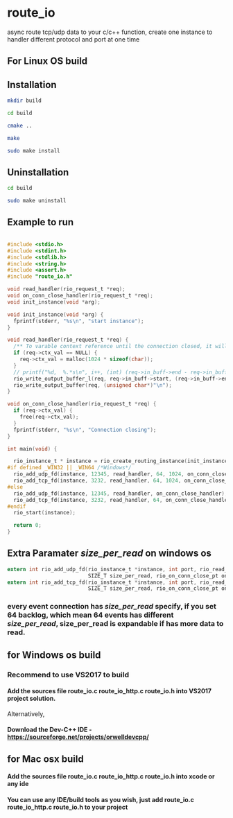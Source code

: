 # route_io
async route tcp/udp data to your c/c++ function, create one instance to handler different protocol and port at one time


## For Linux OS build

## Installation

```bash
mkdir build

cd build

cmake ..

make

sudo make install

```



## Uninstallation

```bash
cd build

sudo make uninstall

```


## Example to run
```c

#include <stdio.h>
#include <stdint.h>
#include <stdlib.h>
#include <string.h>
#include <assert.h>
#include "route_io.h"

void read_handler(rio_request_t *req);
void on_conn_close_handler(rio_request_t *req);
void init_instance(void *arg);

void init_instance(void *arg) {
  fprintf(stderr, "%s\n", "start instance");
}

void read_handler(rio_request_t *req) {
  /** To varable context reference until the connection closed, it will trigger free context handler **/
  if (req->ctx_val == NULL) {
    req->ctx_val = malloc(1024 * sizeof(char));
  }
  // printf("%d,  %.*s\n", i++, (int) (req->in_buff->end - req->in_buff->start), req->in_buff->start);
  rio_write_output_buffer_l(req, req->in_buff->start, (req->in_buff->end - req->in_buff->start));
  rio_write_output_buffer(req, (unsigned char*)"\n");
}

void on_conn_close_handler(rio_request_t *req) {
  if (req->ctx_val) {
    free(req->ctx_val);
  }
  fprintf(stderr, "%s\n", "Connection closing");
}

int main(void) {

  rio_instance_t * instance = rio_create_routing_instance(init_instance, NULL);
#if defined _WIN32 || _WIN64 /*Windows*/
  rio_add_udp_fd(instance, 12345, read_handler, 64, 1024, on_conn_close_handler);
  rio_add_tcp_fd(instance, 3232, read_handler, 64, 1024, on_conn_close_handler);
#else
  rio_add_udp_fd(instance, 12345, read_handler, on_conn_close_handler);
  rio_add_tcp_fd(instance, 3232, read_handler, 64, on_conn_close_handler);
#endif
  rio_start(instance);

  return 0;
}


```

## Extra Paramater *size_per_read* on windows os
```c
extern int rio_add_udp_fd(rio_instance_t *instance, int port, rio_read_handler_pt read_handler, int backlog,
                          SIZE_T size_per_read, rio_on_conn_close_pt on_conn_close_handler);
extern int rio_add_tcp_fd(rio_instance_t *instance, int port, rio_read_handler_pt read_handler, int backlog,
                          SIZE_T size_per_read, rio_on_conn_close_pt on_conn_close_handler);
```

### every event connection has *size_per_read* specify, if you set 64 backlog, which mean 64 events has different *size_per_read*, size_per_read is expandable if has more data to read. 


## for Windows os build

### Recommend to use VS2017 to build

#### Add the sources file route_io.c route_io_http.c route_io.h into VS2017 project solution.

Alternatively, 

#### Download the Dev-C++ IDE - https://sourceforge.net/projects/orwelldevcpp/



## for Mac osx build

#### Add the sources file route_io.c route_io_http.c route_io.h into xcode or any ide


#### You can use any IDE/build tools as you wish, just add route_io.c route_io_http.c route_io.h to your project




